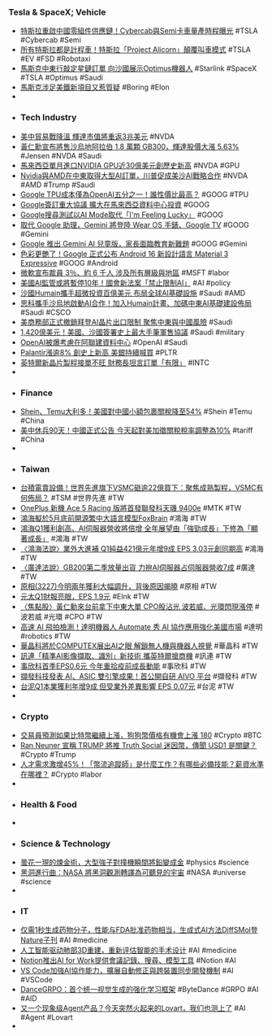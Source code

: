 ### Tesla & SpaceX; Vehicle
- [特斯拉重啟中國零組件供應鏈！Cybercab與Semi卡車量產時程曝光](https://news.cnyes.com/news/id/5979405) #TSLA #Cybercab #Semi
- [所有特斯拉都是計程車！特斯拉「Project Alicorn」顛覆叫車模式](https://search.app/Ky93R) #TSLA #EV #FSD #Robotaxi
- [馬斯克中東行敲定星鏈訂單 向沙國展示Optimus機器人](https://search.app/D9sBq) #Starlink #SpaceX #TSLA #Optimus #Saudi
- [馬斯克涉足美鐵新項目又惹質疑](https://www1.hkej.com/dailynews/international/article/4083661/馬斯克涉足美鐵新項目又惹質疑) #Boring #Elon
-
- ### Tech Industry
- [美中貿易戰降溫 輝達市值將重返3兆美元](https://search.app/TqhQB) #NVDA
- [黃仁勳宣布將售沙烏地阿拉伯 1.8 萬顆 GB300，輝達股價大漲 5.63%](https://search.app/81Fjc) #Jensen #NVDA #Saudi
- [馬來西亞單月進口NVIDIA GPU近30億美元創歷史新高](https://search.app/Eui9t) #NVDA #GPU
- [Nvidia與AMD在中東取得大型AI訂單，川普促成美沙AI戰略合作](https://search.app/fpZZj) #NVDA #AMD #Trump #Saudi
- [Google TPU成本僅為OpenAI五分之一！誰性價比最高？](https://search.app/DtaHV) #GOOG #TPU
- [Google簽訂重大協議 擴大在馬來西亞資料中心投資](https://search.app/nif9b) #GOOG
- [Google搜尋測試以AI Mode取代「I'm Feeling Lucky」](https://www.ithome.com.tw/news/168923) #GOOG
- [取代 Google 助理，Gemini 將登陸 Wear OS 手錶、Google TV](https://search.app/sUZdK) #GOOG #Gemini
- [Google 推出 Gemini AI 兒童版，家長面臨教育新難題](https://search.app/R282P) #GOOG #Gemini
- [色彩更艷了！Google 正式公布 Android 16 新設計語言 Material 3 Expressive](https://search.app/1WTEV) #GOOG #Android
- [微軟宣布裁員 3％、約 6 千人 涉及所有層級與地區](https://gnn.gamer.com.tw/detail.php?sn=285464) #MSFT #labor
- [美國AI監管或將暫停10年！國會新法案「禁止限制AI」](https://news.cnyes.com/news/id/5979224) #AI #policy
- [沙國Humain攜手超微投資百億美元 布局全球AI基礎設施](https://search.app/Nf6Ng) #Saudi #AMD
- [思科攜手沙烏地啟動AI合作！加入Humain計畫、加碼中東AI基礎建設佈局](https://search.app/3dE1F) #Saudi #CSCO
- [美商務部正式撤銷拜登AI晶片出口限制 聚焦中東與中國風險](https://search.app/xG9Jz) #Saudi
- [1,420億美元！美國、沙國簽署史上最大手筆軍售協議](https://news.cnyes.com/news/id/5978388) #Saudi #military
- [OpenAI被爆考慮在阿聯建資料中心](https://search.app/93TqL) #OpenAI #Saudi
- [Palantir漲逾8% 創史上新高 美銀持續喊買](https://search.app/A8MZT) #PLTR
- [英特爾新晶片製程接單不旺 財務長坦言訂單「有限」](https://search.app/4jbyu) #INTC
-
- ### Finance
- [Shein、Temu大利多！美國對中國小額包裹關稅降至54%](https://search.app/VzVGG) #Shein #Temu #China
- [美中休兵90天！中國正式公告 今天起對美加徵關稅稅率調整為10%](https://search.app/HTq5D) #tariff #China
-
- ### Taiwan
- [台積電賣設備！世界先進旗下VSMC砸逾22億買下：聚焦成熟製程，VSMC有何佈局？](https://search.app/sLDqB) #TSM #世界先進 #TW
- [OnePlus 新機 Ace 5 Racing 版將首發聯發科天璣 9400e](https://search.app/e9sPQ) #MTK #TW
- [鴻海擬於5月底前開源繁中大語言模型FoxBrain](https://search.app/SJtFh) #鴻海 #TW
- [鴻海Q1獲利創高、AI伺服器營收將倍增 全年展望由「強勁成長」下修為「顯著成長」](https://search.app/3pZa1) #鴻海 #TW
- [〈鴻海法說〉業外大進補 Q1純益421億元年增9成 EPS 3.03元創同期高](https://search.app/smXFw) #鴻海 #TW
- [〈廣達法說〉GB200第二季放量出貨 力拚AI伺服器占伺服器營收7成](https://news.cnyes.com/news/id/5979505) #廣達 #TW
- [原相(3227)今明兩年獲利大幅調升，背後原因揭曉](https://search.app/tBfJF) #原相 #TW
- [元太Q1財報亮眼，EPS 1.9元](https://search.app/8zguF) #EInk #TW
- [〈焦點股〉黃仁勳來台前拿下中東大單 CPO股沾光 波若威、光環閃現漲停](https://search.app/2HREE) #波若威 #光環 #CPO #TW
- [高速 AI 飛拍檢測！達明機器人 Automate 秀 AI 協作應用強化美國市場](https://search.app/kGdMH) #達明 #robotics #TW
- [華晶科將於COMPUTEX展出AI之眼 解鎖無人機與機器人視覺](https://search.app/SvWKn) #華晶科 #TW
- [訊連「精準AI影像擷取、識別」新技術 攜英特爾搶商機](https://udn.com/news/story/7240/8739445) #訊連 #TW
- [事欣科首季EPS0.6元 今年重拾疫前成長動能](https://search.app/K4f9m) #事欣科 #TW
- [擷發科技發表 AI、ASIC 雙引擎成果！首公開自研 AIVO 平台](https://search.app/UB1uR) #擷發科 #TW
- [台泥Q1本業獲利年增9成 但受業外差異影響 EPS 0.07元](https://search.app/5dXLp) #台泥 #TW
-
- ### Crypto
- [交易員預測如果比特幣繼續上漲，狗狗幣價格有機會上漲 180](https://search.app/4QPxS) #Crypto #BTC
- [Ran Neuner 宣稱 TRUMP 將推 Truth Social 迷因幣，傳聞 USD1 是關鍵？](https://search.app/aQF6w) #Crypto #Trump
- [人才需求激增45%！「幣流追蹤師」是什麼工作？有哪些必備技能？薪資水準在哪裡？](https://search.app/UHsxd) #Crypto #labor
-
- ### Health & Food
-
- ### Science & Technology
- [曇花一現的煉金術，大型強子對撞機瞬間將鉛變成金](https://search.app/pLS7T) #physics #science
- [黑洞進行曲：NASA 將黑洞觀測轉譯為可聽見的宇宙](https://technews.tw/2025/05/13/nasa-translates-black-hole-observations-into-audible-universe/) #NASA #universe #science
-
- ### IT
- [仅需1秒生成药物分子，性能与FDA批准药物相当，生成式AI方法DiffSMol登Nature子刊](https://www.jiqizhixin.com/articles/2025-05-14-5) #AI #medicine
- [人工智能驱动肺部3D重建，重新评估智能的手术设计](https://www.jiqizhixin.com/articles/2025-05-14-4) #AI #medicine
- [Notion推出AI for Work提供會議記錄、搜尋、模型工具](https://www.ithome.com.tw/news/168931) #Notion #AI
- [VS Code加強AI協作能力，擴展自動修正與跨裝置同步開發機制](https://www.ithome.com.tw/news/168919) #AI #VSCode
- [DanceGRPO：首个统一视觉生成的强化学习框架](https://www.jiqizhixin.com/articles/2025-05-14-6) #ByteDance #GRPO #AI #AID
- [又一个现象级Agent产品？今天突然火起来的Lovart，我们也测上了](https://www.jiqizhixin.com/articles/2025-05-13-22) #AI #Agent #Lovart
-